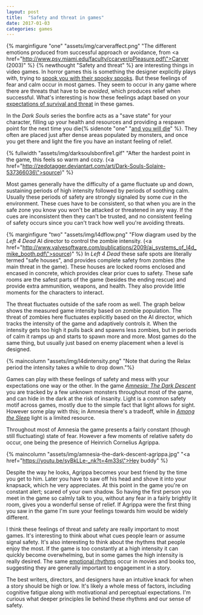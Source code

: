 ```yaml
---
layout: post
title:  "Safety and threat in games"
date: 2017-01-03
categories: games
---
```


{% marginfigure "one" "assets/img/carveraffect.png" "The different emotions produced from successful approach or avoidance, from <a href=\"http://www.psy.miami.edu/faculty/ccarver/pPleasure.pdf\">Carver (2003)</a>" %}
{% newthought "Safety and threat" %} are interesting things in video games. In horror games this is something the designer explicitly plays with, trying to [spook you with their spooky spooks](https://youtu.be/vQN4UHM_PoU?t=4m40s). But these feelings of fear and calm occur in most games. They seem to occur in any game where there are threats that have to be *avoided*, which produces relief when successful. What's interesting is how these feelings adapt based on your [expectations of survival and threat](https://www.ncbi.nlm.nih.gov/pmc/articles/PMC4364301/) in these games.

In the *Dark Souls* series the bonfire acts as a "save state" for your character, filling up your health and resources and providing a respawn point for the next time you die{% sidenote "one" "[and you will die](https://www.youtube.com/watch?v=wYbOVTQnbAA)" %}. They often are placed just after dense areas populated by monsters, and once you get there and light the fire you have an instant feeling of relief.

{% fullwidth "assets/img/darksoulsbonfire1.gif" "After the hardest point in the game, this feels so warm and cozy. (<a href=\"http://zedotagger.deviantart.com/art/Dark-Souls-Solaire-537366036\">source</a>)" %}

Most games generally have the difficulty of a game fluctuate up and down, sustaining periods of high intensity followed by periods of soothing calm. Usually these periods of safety are strongly signaled by some *cue* in the environment. These cues have to be consistent, so that when you are in the safe zone you know you won't be attacked or threatened in any way. If the cues are inconsistent then they can't be trusted, and no consistent feeling of safety occurs since you can't track how well you're avoiding threats.

{% marginfigure "two" "assets/img/l4dflow.png" "Flow diagram used by the *Left 4 Dead* AI director to control the zombie intensity. (<a href=\"http://www.valvesoftware.com/publications/2009/ai_systems_of_l4d_mike_booth.pdf\">source</a>)" %}
In *Left 4 Dead* these safe spots are literally termed "safe houses", and provides complete safety from zombies (the main threat in the game). These houses are locked rooms enclosed and encased in concrete, which provides clear prior cues to safety. These safe rooms are the safest parts of the game (besides the ending rescue) and provide extra ammunition, weapons, and health. They also provide little moments for the characters to interact.

The threat fluctuates outside of the safe room as well. The graph below shows the measured game intensity based on zombie population. The threat of zombies here fluctuates explicitly based on the AI director, which tracks the intensity of the game and adaptively controls it. When the intensity gets too high it pulls back and spawns less zombies, but in periods of calm it ramps up and starts to spawn more and more. Most games do the same thing, but usually just based on enemy placement when a level is designed.

{% maincolumn "assets/img/l4dintensity.png" "Note that during the Relax period the intensity takes a while to drop down."%}

Games can play with these feelings of safety and mess with your expectations one way or the other. In the game [*Amnesia: The Dark Descent*](https://www.youtube.com/watch?v=9jWsiyXoTz0) you are tracked by a few unknown monsters throughout most of the game, and can hide in the dark at the risk of insanity. Light is a common safety motif across games, mostly due to the simple fact that light allows for sight. However some play with this; in Amnesia there's a tradeoff, while in [*Among the Sleep*](https://en.wikipedia.org/wiki/Among_the_Sleep) light is a limited resource.

Throughout most of Amnesia the game presents a fairly constant (though still fluctuating) state of fear. However a few moments of relative safety do occur, one being the presence of Heinrich Cornelius Agrippa.

{% maincolumn "assets/img/amnesia-the-dark-descent-agrippa.jpg" "<a href=\"https://youtu.be/syBkLLe-_nk?t=4m33s\">Hey buddy</a>" %}

Despite the way he looks, Agrippa becomes your best friend by the time you get to him. Later you have to saw off his head and shove it into your knapsack, which he very appreciates. At this point in the game you're on constant alert; scared of your own shadow. So having the first person you meet in the game so calmly talk to you, without any fear in a fairly brightly lit room, gives you a wonderful sense of relief. If Agrippa were the first thing you saw in the game I'm sure your feelings towards him would be widely different.

I think these feelings of threat and safety are really important to most games. It's interesting to think about what cues people learn or assume signal safety. It's also interesting to think about the rhythms that people enjoy the most. If the game is too constantly at a high intensity it can quickly become overwhelming, but in some games the high intensity is really desired. The same [emotional rhythms](http://hedonometer.org/books/v3/1777/) occur in movies and books too, suggesting they are generally important to engagement in a story.

The best writers, directors, and designers have an intuitive knack for when a story should be high or low. It's likely a whole mess of factors, including cognitive fatigue along with motivational and perceptual expectations. I'm curious what deeper principles lie behind these rhythms and our sense of safety.
